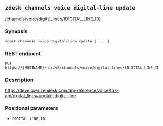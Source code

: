 ## `zdesk channels voice digital-line update`

/channels/voice/digital_lines/{DIGITAL_LINE_ID}

### Synopsis

    zdesk channels voice digital-line update [ ... ]

### REST endpoint

    PUT https://{HOSTNAME}/api/v2/channels/voice/digital_lines/{DIGITAL_LINE_ID}

### Description

https://developer.zendesk.com/api-reference/voice/talk-api/digital_lines#update-digital-line

### Positional parameters

* `DIGITAL_LINE_ID`

